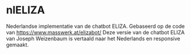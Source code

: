 # nlELIZA
Nederlandse implementatie van de chatbot ELIZA. Gebaseerd op de code van https://www.masswerk.at/elizabot/
Deze versie van de chatbot ELIZA van Joseph Weizenbaum is vertaald naar het Nederlands en responsive gemaakt.
